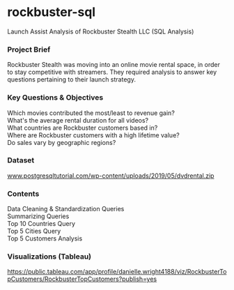 # rockbuster-sql
Launch Assist Analysis of Rockbuster Stealth LLC (SQL Analysis)

### Project Brief
Rockbuster Stealth was moving into an online movie rental space, in order to stay competitive with streamers. They required analysis to answer key questions pertaining to their launch strategy.

### Key Questions & Objectives
Which movies contributed the most/least to revenue gain?    
What's the average rental duration for all videos?    
What countries are Rockbuster customers based in?    
Where are Rockbuster customers with a high lifetime value?     
Do sales vary by geographic regions?     

### Dataset
www.postgresqltutorial.com/wp-content/uploads/2019/05/dvdrental.zip

### Contents
Data Cleaning & Standardization Queries    
Summarizing Queries   
Top 10 Countries Query   
Top 5 Cities Query     
Top 5 Customers Analysis   

### Visualizations (Tableau)
https://public.tableau.com/app/profile/danielle.wright4188/viz/RockbusterTopCustomers/RockbusterTopCustomers?publish=yes
